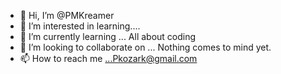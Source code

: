 - 👋 Hi, I’m @PMKreamer
- 👀 I’m interested in learning....
- 🌱 I’m currently learning ... All about coding
- 💞️ I’m looking to collaborate on ... Nothing comes to mind yet.
- 📫 How to reach me ...Pkozark@gmail.com

<!---
PMKreamer/PMKreamer is a ✨ special ✨ repository because its `README.md` (this file) appears on your GitHub profile.
You can click the Preview link to take a look at your changes.
--->
